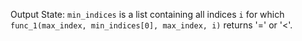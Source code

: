 Output State: `min_indices` is a list containing all indices `i` for which `func_1(max_index, min_indices[0], max_index, i)` returns '=' or '<'.